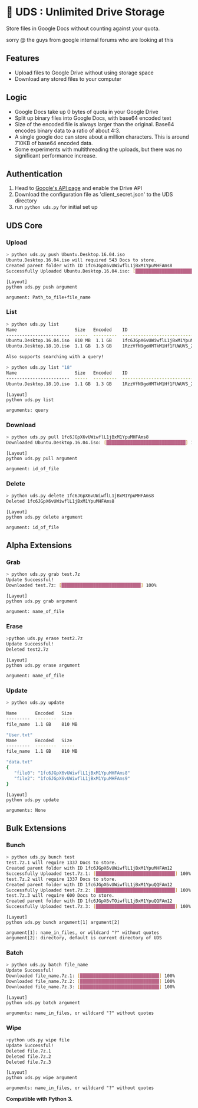 # :milky_way: UDS : Unlimited Drive Storage

Store files in Google Docs without counting against your quota.

sorry @ the guys from google internal forums who are looking at this

## Features

- Upload files to Google Drive without using storage space
- Download any stored files to your computer

## Logic

- Google Docs take up 0 bytes of quota in your Google Drive
- Split up binary files into Google Docs, with base64 encoded text
- Size of the encoded file is always larger than the original. Base64 encodes binary data to a ratio of about 4:3.
- A single google doc can store about a million characters. This is around 710KB of base64 encoded data.
- Some experiments with multithreading the uploads, but there was no significant performance increase.

## Authentication

1. Head to [Google's API page](https://developers.google.com/drive/api/v3/quickstart/python) and enable the Drive API
2. Download the configuration file as 'client_secret.json' to the UDS directory
3. run `python uds.py` for initial set up

## UDS Core

### Upload

```sh
> python uds.py push Ubuntu.Desktop.16.04.iso
Ubuntu.Desktop.16.04.iso will required 543 Docs to store.
Created parent folder with ID 1fc6JGpX6vUWiwflL1jBxM1YpuMHFAms8
Successfully Uploaded Ubuntu.Desktop.16.04.iso: [██████████████████████████████] 100%
```

```
[Layout]
python uds.py push argument

argument: Path_to_file+file_name
```

### List

```sh
> python uds.py list
Name                      Size   Encoded    ID
------------------------  -----  ---------  ---------------------------------  
Ubuntu.Desktop.16.04.iso  810 MB  1.1 GB    1fc6JGpX6vUWiwflL1jBxM1YpuMHFAms8
Ubuntu.Desktop.18.10.iso  1.1 GB  1.3 GB    1RzzVfN9goHMTkM1Hf1FUWUVS_2R3GK7D

Also supports searching with a query!

> python uds.py list "18"
Name                      Size   Encoded    ID
------------------------  -----  ---------  ---------------------------------  
Ubuntu.Desktop.18.10.iso  1.1 GB  1.3 GB    1RzzVfN9goHMTkM1Hf1FUWUVS_2R3GK7D
```

```
[Layout]
python uds.py list

arguments: query
```

### Download

```sh
> python uds.py pull 1fc6JGpX6vUWiwflL1jBxM1YpuMHFAms8
Downloaded Ubuntu.Desktop.16.04.iso: [██████████████████████████████] 100%
```

```
[Layout]
python uds.py pull argument

argument: id_of_file
```

### Delete

```sh
> python uds.py delete 1fc6JGpX6vUWiwflL1jBxM1YpuMHFAms8
Deleted 1fc6JGpX6vUWiwflL1jBxM1YpuMHFAms8
```

```
[Layout]
python uds.py delete argument

argument: id_of_file
```
## Alpha Extensions


### Grab

```sh
> python uds.py grab test.7z
Update Successful!
Downloaded test.7z: [██████████████████████████████] 100%
```

```
[Layout]
python uds.py grab argument

argument: name_of_file
```

### Erase

```sh
>python uds.py erase test2.7z
Update Successful!
Deleted test2.7z
```

```
[Layout]
python uds.py erase argument

argument: name_of_file
```

### Update

```sh
> python uds.py update

Name       Encoded   Size 
---------  --------  -----
file_name  1.1 GB    810 MB 

"User.txt"
Name       Encoded   Size 
---------  --------  -----
file_name  1.1 GB    810 MB 

"data.txt"
{
   "file0": "1fc6JGpX6vUWiwflL1jBxM1YpuMHFAms8"
   "file2": "1fc6JGpX6vUWiwflL1jBxM1YpuMHFAms9"
}
```

```
[Layout]
python uds.py update

arguments: None
```

## Bulk Extensions

### Bunch

```sh
> python uds.py bunch test
test.7z.1 will require 1337 Docs to store.
Created parent folder with ID 1fc6JGpX6vUWiwflL1jBxM1YpuMHFAm12
Successfully Uploaded test.7z.1: [██████████████████████████████] 100%
test.7z.2 will require 1337 Docs to store.
Created parent folder with ID 1fc6JGpX6vUWiwflL1jBxM1YpuQQFAm12
Successfully Uploaded test.7z.2: [██████████████████████████████] 100%
test.7z.3 will require 600 Docs to store.
Created parent folder with ID 1fc6JGpX6vTOiwflL1jBxM1YpuQQFAm12
Successfully Uploaded test.7z.3: [██████████████████████████████] 100%
```

```
[Layout]
python uds.py bunch argument[1] argument[2]

argument[1]: name_in_files, or wildcard "?" without quotes
argument[2]: directory, default is current directory of UDS
```


### Batch

```sh
> python uds.py batch file_name
Update Successful!
Downloaded file_name.7z.1: [██████████████████████████████] 100%
Downloaded file_name.7z.2: [██████████████████████████████] 100%
Downloaded file_name.7z.3: [██████████████████████████████] 100%
```

```
[Layout]
python uds.py batch argument

arguments: name_in_files, or wildcard "?" without quotes
```

### Wipe

```sh
>python uds.py wipe file
Update Successful!
Deleted file.7z.1
Deleted file.7z.2
Deleted file.7z.3
```

```
[Layout]
python uds.py wipe argument

arguments: name_in_files, or wildcard "?" without quotes
```

**Compatible with Python 3.**
